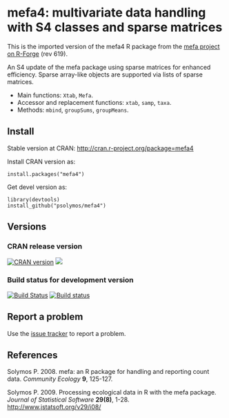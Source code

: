 # mefa4: multivariate data handling with S4 classes and sparse matrices

This is the imported version of the mefa4 R package from the [mefa project on R-Forge](https://r-forge.r-project.org/projects/mefa/) (rev 619).

An S4 update of the mefa package using sparse matrices for enhanced efficiency.
Sparse array-like objects are supported via lists of sparse matrices.

* Main functions: `Xtab`, `Mefa`.
* Accessor and replacement functions: `xtab`, `samp`, `taxa`.
* Methods: `mbind`, `groupSums`, `groupMeans`.

## Install

Stable version at CRAN: http://cran.r-project.org/package=mefa4

Install CRAN version as:
```{r}
install.packages("mefa4")
```

Get devel version as:
```{r}
library(devtools)
install_github("psolymos/mefa4")
```

## Versions

### CRAN release version

[![CRAN version](http://www.r-pkg.org/badges/version/mefa4)](http://cran.rstudio.com/web/packages/mefa4/index.html) [![](http://cranlogs.r-pkg.org/badges/grand-total/mefa4)](http://cran.rstudio.com/web/packages/mefa4/index.html)

### Build status for development version

[![Build Status](https://travis-ci.org/psolymos/mefa4.svg?branch=master)](https://travis-ci.org/psolymos/mefa4)  [![Build status](https://ci.appveyor.com/api/projects/status/hc8dbxrim2nj3c1i/branch/master)](https://ci.appveyor.com/project/psolymos/mefa4/branch/master)

## Report a problem

Use the [issue tracker](https://github.com/psolymos/mefa4/issues)
to report a problem.

## References

Solymos P. 2008. mefa: an R package for handling and reporting count data.
_Community Ecology_ **9**, 125-127.

Solymos P. 2009. Processing ecological data in R with the mefa package.
_Journal of Statistical Software_ **29(8)**, 1-28.
http://www.jstatsoft.org/v29/i08/
